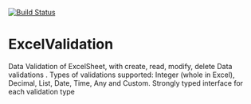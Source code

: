 [![Build Status](https://dev.azure.com/devopspractices1/Space%20Game%20-%20web%20-%20Tests/_apis/build/status/sheddy123.ExcelValidation?branchName=main)](https://dev.azure.com/devopspractices1/Space%20Game%20-%20web%20-%20Tests/_build/latest?definitionId=15&branchName=main)

# ExcelValidation
Data Validation of ExcelSheet, with create, read, modify, delete Data validations . Types of validations supported: Integer (whole in Excel), Decimal, List, Date, Time, Any and Custom.  Strongly typed interface for each validation type

